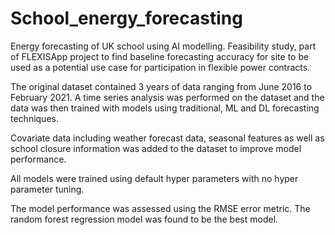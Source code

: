 # School_energy_forecasting

Energy forecasting of UK school using AI modelling. Feasibility study, part of FLEXISApp project to find baseline forecasting accuracy for site to be used as a potential use case for participation in flexible power contracts. 

The original dataset contained 3 years of data ranging from June 2016 to February 2021.  A time series analysis was performed on the dataset and the data was then trained with models using traditional, ML and DL forecasting techniques. 

Covariate data including weather forecast data, seasonal features as well as school closure information was added to the dataset to improve model performance.  

All models were trained using default hyper parameters with no hyper parameter tuning. 

The model performance was assessed using the RMSE error metric. The random forest regression model was found to be the best model.

